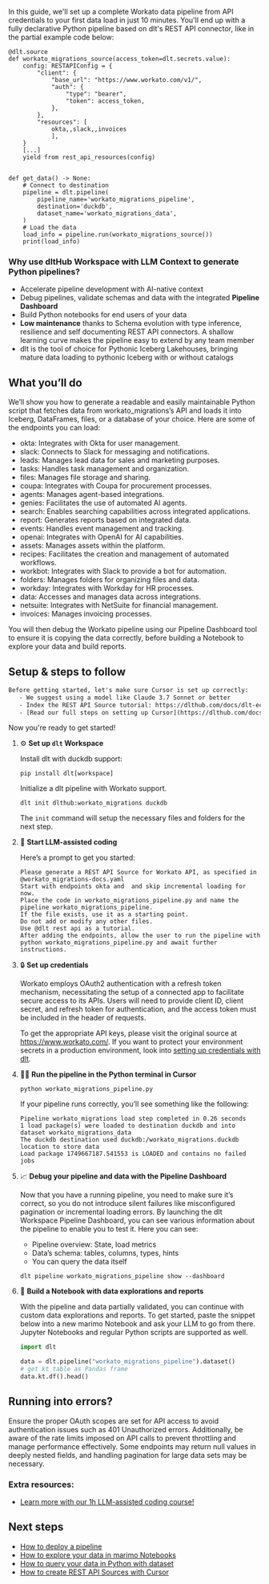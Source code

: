 In this guide, we'll set up a complete Workato data pipeline from API credentials to your first data load in just 10 minutes. You'll end up with a fully declarative Python pipeline based on dlt's REST API connector, like in the partial example code below:

```python-outcome
@dlt.source
def workato_migrations_source(access_token=dlt.secrets.value):
    config: RESTAPIConfig = {
        "client": {
            "base_url": "https://www.workato.com/v1/",
            "auth": {
                "type": "bearer",
                "token": access_token,
            },
        },
        "resources": [
            okta,,slack,,invoices
            ],
    }
    [...]
    yield from rest_api_resources(config)


def get_data() -> None:
    # Connect to destination
    pipeline = dlt.pipeline(
        pipeline_name='workato_migrations_pipeline',
        destination='duckdb',
        dataset_name='workato_migrations_data', 
    )
    # Load the data
    load_info = pipeline.run(workato_migrations_source())
    print(load_info) 
```

### Why use dltHub Workspace with LLM Context to generate Python pipelines?

- Accelerate pipeline development with AI-native context
- Debug pipelines, validate schemas and data with the integrated **Pipeline Dashboard**
- Build Python notebooks for end users of your data
- **Low maintenance** thanks to Schema evolution with type inference, resilience and self documenting REST API connectors. A shallow learning curve makes the pipeline easy to extend by any team member
- dlt is the tool of choice for Pythonic Iceberg Lakehouses, bringing mature data loading to pythonic Iceberg with or without catalogs

## What you’ll do

We’ll show you how to generate a readable and easily maintainable Python script that fetches data from workato_migrations’s API and loads it into Iceberg, DataFrames, files, or a database of your choice. Here are some of the endpoints you can load:

- okta: Integrates with Okta for user management.
- slack: Connects to Slack for messaging and notifications.
- leads: Manages lead data for sales and marketing purposes.
- tasks: Handles task management and organization.
- files: Manages file storage and sharing.
- coupa: Integrates with Coupa for procurement processes.
- agents: Manages agent-based integrations.
- genies: Facilitates the use of automated AI agents.
- search: Enables searching capabilities across integrated applications.
- report: Generates reports based on integrated data.
- events: Handles event management and tracking.
- openai: Integrates with OpenAI for AI capabilities.
- assets: Manages assets within the platform.
- recipes: Facilitates the creation and management of automated workflows.
- workbot: Integrates with Slack to provide a bot for automation.
- folders: Manages folders for organizing files and data.
- workday: Integrates with Workday for HR processes.
- data: Accesses and manages data across integrations.
- netsuite: Integrates with NetSuite for financial management.
- invoices: Manages invoicing processes.

You will then debug the Workato pipeline using our Pipeline Dashboard tool to ensure it is copying the data correctly, before building a Notebook to explore your data and build reports.

## Setup & steps to follow

```default
Before getting started, let's make sure Cursor is set up correctly:
   - We suggest using a model like Claude 3.7 Sonnet or better
   - Index the REST API Source tutorial: https://dlthub.com/docs/dlt-ecosystem/verified-sources/rest_api/ and add it to context as **@dlt rest api**
   - [Read our full steps on setting up Cursor](https://dlthub.com/docs/dlt-ecosystem/llm-tooling/cursor-restapi#23-configuring-cursor-with-documentation)
```

Now you're ready to get started!

1. ⚙️ **Set up `dlt` Workspace**
    
    Install dlt with duckdb support:
    ```shell
    pip install dlt[workspace]
    ```

    Initialize a dlt pipeline with Workato support.
    ```shell
    dlt init dlthub:workato_migrations duckdb
    ```

    The `init` command will setup the necessary files and folders for the next step.
    
2. 🤠 **Start LLM-assisted coding**
    
    Here’s a prompt to get you started:
    
    ```prompt
    Please generate a REST API Source for Workato API, as specified in @workato_migrations-docs.yaml 
    Start with endpoints okta and  and skip incremental loading for now. 
    Place the code in workato_migrations_pipeline.py and name the pipeline workato_migrations_pipeline. 
    If the file exists, use it as a starting point. 
    Do not add or modify any other files. 
    Use @dlt rest api as a tutorial. 
    After adding the endpoints, allow the user to run the pipeline with python workato_migrations_pipeline.py and await further instructions.
    ```

    
3. 🔒 **Set up credentials** 
    
    Workato employs OAuth2 authentication with a refresh token mechanism, necessitating the setup of a connected app to facilitate secure access to its APIs. Users will need to provide client ID, client secret, and refresh token for authentication, and the access token must be included in the header of requests.
    
    To get the appropriate API keys, please visit the original source at https://www.workato.com/.
    If you want to protect your environment secrets in a production environment, look into [setting up credentials with dlt](https://dlthub.com/docs/walkthroughs/add_credentials).
    
4. 🏃‍♀️ **Run the pipeline in the Python terminal in Cursor**
    
    ```shell
    python workato_migrations_pipeline.py
    ```
    
    If your pipeline runs correctly, you’ll see something like the following:
    
    ```shell
    Pipeline workato_migrations load step completed in 0.26 seconds
    1 load package(s) were loaded to destination duckdb and into dataset workato_migrations_data
    The duckdb destination used duckdb:/workato_migrations.duckdb location to store data
    Load package 1749667187.541553 is LOADED and contains no failed jobs
    ```
    
5. 📈 **Debug your pipeline and data with the Pipeline Dashboard**

    Now that you have a running pipeline, you need to make sure it’s correct, so you do not introduce silent failures like misconfigured pagination or incremental loading errors. By launching the dlt Workspace Pipeline Dashboard, you can see various information about the pipeline to enable you to test it. Here you can see:
    - Pipeline overview: State, load metrics
    - Data’s schema: tables, columns, types, hints
    - You can query the data itself
    
    ```shell
    dlt pipeline workato_migrations_pipeline show --dashboard
    ```
    
6. 🐍 **Build a Notebook with data explorations and reports**

    With the pipeline and data partially validated, you can continue with custom data explorations and reports. To get started, paste the snippet below into a new marimo Notebook and ask your LLM to go from there. Jupyter Notebooks and regular Python scripts are supported as well.

    
    ```python
    import dlt

   data = dlt.pipeline("workato_migrations_pipeline").dataset()
   # get kt table as Pandas frame
   data.kt.df().head()
    ```

## Running into errors?

Ensure the proper OAuth scopes are set for API access to avoid authentication issues such as 401 Unauthorized errors. Additionally, be aware of the rate limits imposed on API calls to prevent throttling and manage performance effectively. Some endpoints may return null values in deeply nested fields, and handling pagination for large data sets may be necessary.

### Extra resources:

- [Learn more with our 1h LLM-assisted coding course!](https://www.youtube.com/watch?v=GGid70rnJuM)

## Next steps

- [How to deploy a pipeline](https://dlthub.com/docs/walkthroughs/deploy-a-pipeline)
- [How to explore your data in marimo Notebooks](https://dlthub.com/docs/general-usage/dataset-access/marimo)
- [How to query your data in Python with dataset](https://dlthub.com/docs/general-usage/dataset-access/dataset)
- [How to create REST API Sources with Cursor](https://dlthub.com/docs/dlt-ecosystem/llm-tooling/cursor-restapi)